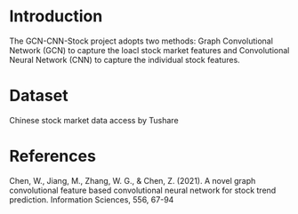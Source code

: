 # Introduction
The GCN-CNN-Stock project adopts two methods: Graph Convolutional Network (GCN) to capture the loacl stock market features and Convolutional Neural Network (CNN) to capture the individual stock features.

# Dataset
Chinese stock market data access by Tushare

# References
Chen, W., Jiang, M., Zhang, W. G., & Chen, Z. (2021). A novel graph convolutional feature based convolutional neural network for stock trend prediction. Information Sciences, 556, 67-94
